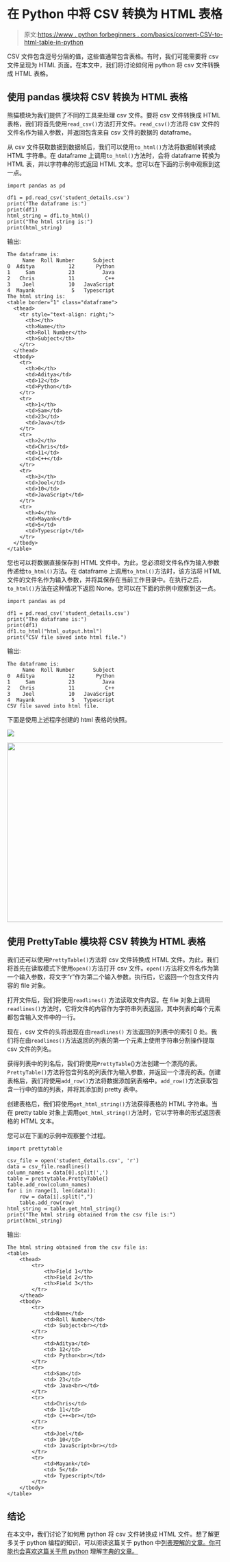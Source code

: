 # 在 Python 中将 CSV 转换为 HTML 表格

> 原文:[https://www . python forbeginners . com/basics/convert-CSV-to-html-table-in-python](https://www.pythonforbeginners.com/basics/convert-csv-to-html-table-in-python)

CSV 文件包含逗号分隔的值，这些值通常包含表格。有时，我们可能需要将 csv 文件呈现为 HTML 页面。在本文中，我们将讨论如何用 python 将 csv 文件转换成 HTML 表格。

## 使用 pandas 模块将 CSV 转换为 HTML 表格

熊猫模块为我们提供了不同的工具来处理 csv 文件。要将 csv 文件转换成 HTML 表格，我们将首先使用`read_csv()`方法打开文件。`read_csv()`方法将 csv 文件的文件名作为输入参数，并返回包含来自 csv 文件的数据的 dataframe。

从 csv 文件获取数据到数据帧后，我们可以使用`to_html()`方法将数据帧转换成 HTML 字符串。在 dataframe 上调用`to_html()`方法时，会将 dataframe 转换为 HTML 表，并以字符串的形式返回 HTML 文本。您可以在下面的示例中观察到这一点。

```
import pandas as pd

df1 = pd.read_csv('student_details.csv')
print("The dataframe is:")
print(df1)
html_string = df1.to_html()
print("The html string is:")
print(html_string)
```

输出:

```
The dataframe is:
     Name  Roll Number      Subject
0  Aditya           12       Python
1     Sam           23         Java
2   Chris           11          C++
3    Joel           10   JavaScript
4  Mayank            5   Typescript
The html string is:
<table border="1" class="dataframe">
  <thead>
    <tr style="text-align: right;">
      <th></th>
      <th>Name</th>
      <th>Roll Number</th>
      <th>Subject</th>
    </tr>
  </thead>
  <tbody>
    <tr>
      <th>0</th>
      <td>Aditya</td>
      <td>12</td>
      <td>Python</td>
    </tr>
    <tr>
      <th>1</th>
      <td>Sam</td>
      <td>23</td>
      <td>Java</td>
    </tr>
    <tr>
      <th>2</th>
      <td>Chris</td>
      <td>11</td>
      <td>C++</td>
    </tr>
    <tr>
      <th>3</th>
      <td>Joel</td>
      <td>10</td>
      <td>JavaScript</td>
    </tr>
    <tr>
      <th>4</th>
      <td>Mayank</td>
      <td>5</td>
      <td>Typescript</td>
    </tr>
  </tbody>
</table>
```

您也可以将数据直接保存到 HTML 文件中。为此，您必须将文件名作为输入参数传递给`to_html()`方法。在 dataframe 上调用`to_html()`方法时，该方法将 HTML 文件的文件名作为输入参数，并将其保存在当前工作目录中。在执行之后，`to_html()`方法在这种情况下返回 None。您可以在下面的示例中观察到这一点。

```
import pandas as pd

df1 = pd.read_csv('student_details.csv')
print("The dataframe is:")
print(df1)
df1.to_html("html_output.html")
print("CSV file saved into html file.") 
```

输出:

```
The dataframe is:
     Name  Roll Number      Subject
0  Aditya           12       Python
1     Sam           23         Java
2   Chris           11          C++
3    Joel           10   JavaScript
4  Mayank            5   Typescript
CSV file saved into html file.
```

下面是使用上述程序创建的 html 表格的快照。

![](../Images/d82b572d8de9c4b4d9045cefac107f86.png)

<noscript><img src="../Images/5d2499576ba5e65a47aeefb3f1712dde.png" alt="" class="wp-image-10273" width="558" height="418" srcset="https://www.pythonforbeginners.com/wp-content/uploads/Screenshot-from-2022-03-07-11-22-24.png 507w, https://www.pythonforbeginners.com/wp-content/uploads/Screenshot-from-2022-03-07-11-22-24-300x225.png 300w" sizes="(max-width: 558px) 100vw, 558px" data-original-src="https://www.pythonforbeginners.com/wp-content/uploads/Screenshot-from-2022-03-07-11-22-24.png"/></noscript>

## 使用 PrettyTable 模块将 CSV 转换为 HTML 表格

我们还可以使用`PrettyTable()`方法将 csv 文件转换成 HTML 文件。为此，我们将首先在读取模式下使用`open()`方法打开 csv 文件。`open()`方法将文件名作为第一个输入参数，将文字“r”作为第二个输入参数。执行后，它返回一个包含文件内容的 file 对象。

打开文件后，我们将使用`readlines()` 方法读取文件内容。在 file 对象上调用`readlines()`方法时，它将文件的内容作为字符串列表返回，其中列表的每个元素都包含输入文件中的一行。

现在，csv 文件的头将出现在由`readlines()` 方法返回的列表中的索引 0 处。我们将在由`readlines()`方法返回的列表的第一个元素上使用字符串分割操作提取 csv 文件的列名。

获得列表中的列名后，我们将使用`PrettyTable`()方法创建一个漂亮的表。`PrettyTable()`方法将包含列名的列表作为输入参数，并返回一个漂亮的表。创建表格后，我们将使用`add_row()`方法将数据添加到表格中。`add_row()`方法获取包含一行中的值的列表，并将其添加到 pretty 表中。

创建表格后，我们将使用`get_html_string()`方法获得表格的 HTML 字符串。当在 pretty table 对象上调用`get_html_string()`方法时，它以字符串的形式返回表格的 HTML 文本。

您可以在下面的示例中观察整个过程。

```
import prettytable

csv_file = open('student_details.csv', 'r')
data = csv_file.readlines()
column_names = data[0].split(',')
table = prettytable.PrettyTable()
table.add_row(column_names)
for i in range(1, len(data)):
    row = data[i].split(",")
    table.add_row(row)
html_string = table.get_html_string()
print("The html string obtained from the csv file is:")
print(html_string)
```

输出:

```
The html string obtained from the csv file is:
<table>
    <thead>
        <tr>
            <th>Field 1</th>
            <th>Field 2</th>
            <th>Field 3</th>
        </tr>
    </thead>
    <tbody>
        <tr>
            <td>Name</td>
            <td>Roll Number</td>
            <td> Subject<br></td>
        </tr>
        <tr>
            <td>Aditya</td>
            <td> 12</td>
            <td> Python<br></td>
        </tr>
        <tr>
            <td>Sam</td>
            <td> 23</td>
            <td> Java<br></td>
        </tr>
        <tr>
            <td>Chris</td>
            <td> 11</td>
            <td> C++<br></td>
        </tr>
        <tr>
            <td>Joel</td>
            <td> 10</td>
            <td> JavaScript<br></td>
        </tr>
        <tr>
            <td>Mayank</td>
            <td> 5</td>
            <td> Typescript</td>
        </tr>
    </tbody>
</table> 
```

## 结论

在本文中，我们讨论了如何用 python 将 csv 文件转换成 HTML 文件。想了解更多关于 python 编程的知识，可以阅读这篇关于 python 中[列表理解的文章。你可能也会喜欢这篇关于用 python](https://www.pythonforbeginners.com/basics/list-comprehensions-in-python) 理解[字典的文章。](https://www.pythonforbeginners.com/dictionary/dictionary-comprehension-in-python)